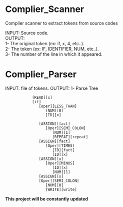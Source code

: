 # Complier_Scanner
Compiler scanner to extract tokens from source codes 

INPUT: Source code.                                                                                                                                                       
OUTPUT:                                                                                                                                                                 
        1- The original token (ex: if, x, 4, etc..).                                                                                                                    
        2- The token (ex: IF, IDENTIFIER, NUM, etc..).                                                                                                                  
        3- The number of the line in which it appeared.                                                                                                                   
    
# Complier_Parser
INPUT: file of tokens.
OUTPUT:
        1- Parse Tree
        
                [READ][x]
                [if]
                   [oper][LESS_THAN]
                      [NUM][0]
                      [ID][x]

                   [ASSIGN][fact]
                      [Oper][SEMI_COLON]
                         [NUM][1]
                         [REPEAT][repeat]
                   [ASSIGN][fact]
                      [Oper][TIMES]
                         [ID][fact]
                         [ID][x]
                   [ASSIGN][x]
                      [Oper][MINUS]
                         [ID][x]
                         [NUM][1]
                   [ASSIGN][x]
                   [Oper][SEMI_COLON]
                      [NUM][0]
                      [WRITE][write]
                      
**This project will be constantly updated**
